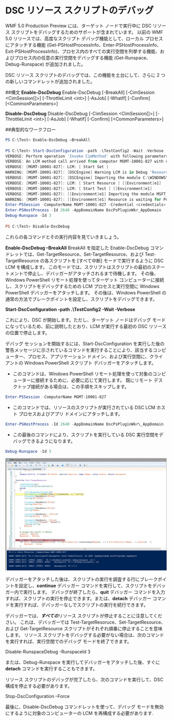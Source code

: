 # DSC リソース スクリプトのデバッグ
WMF 5.0 Production Preview には、ターゲット ノードで実行中に DSC リソース スクリプトをデバッグするためのサポートが含まれています。 以前の WMF 5.0 リリースでは、高度なスクリプト デバッグ機能として、ローカル プロセスにアタッチする機能 (Get-PSHostProcessInfo、Enter-PSHostProcessInfo、Exit-PSHostProcessInfo)、プロセス内のすべての実行空間を列挙する機能、およびプロセス内の任意の実行空間をデバッグする機能 (Get-Runspace、Debug-Runspace) が追加されました。

DSC リソース スクリプトのデバッグでは、この機能を土台にして、さらに 2 つの新しいコマンドレットが追加されました。

##構文
**Enable-DscDebug**
Enable-DscDebug \[-BreakAll\] \[-CimSession &lt;CimSession\[\]&gt;\] \[-ThrottleLimit &lt;int&gt;\] \[-AsJob\] \[-WhatIf\] \[-Confirm\] \[&lt;CommonParameters&gt;\]

**Disable-DscDebug**
Disable-DscDebug \[-CimSession &lt;CimSession\[\]&gt;\] \[-ThrottleLimit &lt;int&gt;\] \[-AsJob\] \[-WhatIf\] \[-Confirm\] \[&lt;CommonParameters&gt;\]

##典型的なワークフロー


```PowerShell
PS C:\Test> Enable-DscDebug –BreakAll

PS C:\Test> Start-DscConfiguration -path .\TestConfig2 -Wait -Verbose
VERBOSE: Perform operation 'Invoke CimMethod' with following parameters, ''namespaceName' = root/Microsoft/Windows/DesiredStateConfiguration,'className' = MSFT\_DSCLocalConfigurationManager,'methodName' = SendConfigurationApply'.
VERBOSE: An LCM method call arrived from computer MGMT-10001-827 with user sid S-1-5-21-397955417-626881126-188441444-3860663.
VERBOSE: [MGMT-10001-827]: LCM: [ Start Set ]
WARNING: [MGMT-10001-827]: [DSCEngine] Warning LCM is in Debug 'ResourceScriptBreakAll' mode. Resource script processing will be stopped to wait for PowerShell script debugger to attach.
VERBOSE: [MGMT-10001-827]: [DSCEngine] Importing the module C:\WINDOWS\system32\WindowsPowerShell\v1.0\Modules\PSDesiredStateConfiguration\DscResources\MSFT_EnvironmentResource\MSFT_EnvironmentResource.psm1 in force mode.
VERBOSE: [MGMT-10001-827]: LCM: [ Start Resource ] [[Environment]e1]
VERBOSE: [MGMT-10001-827]: LCM: [ Start Test ] [[Environment]e1]
VERBOSE: [MGMT-10001-827]: [[Environment]e1] Importing the module MSFT_EnvironmentResource in force mode.
WARNING: [MGMT-10001-827]: [[Environment]e1] Resource is waiting for PowerShell script debugger to attach. Use the following commands to begin debugging this resource script:
Enter-PSSession -ComputerName MGMT-10001-827 -Credential <credentials>
Enter-PSHostProcess -Id 2640 -AppDomainName DscPsPluginWkr_AppDomain
Debug-Runspace -Id 3

PS C:\Test> Disable-DscDebug
```
これらの各コマンドとその実行内容を見ていきましょう。

**Enable-DscDebug –BreakAll**
BreakAll を指定した Enable-DscDebug コマンドレットでは、Get-TargetResource、Set-TargetResource、および Test-TargetResource の各スクリプトを [すべて中断] モードで実行するように DSC LCM を構成します。 このモードでは、スクリプトはスクリプトの最初のステートメントで停止し、デバッガーがアタッチされるまで待機します。 その後、Windows PowerShell リモート処理を使ってターゲット コンピューターに接続し、スクリプトをデバッグするための LCM プロセスと実行空間に Windows PowerShell デバッガーをアタッチします。 その後は、Windows PowerShell の通常の方法でブレークポイントを設定し、スクリプトをデバッグできます。

**Start-DscConfiguration -path .\TestConfig2 -Wait -Verbose**

これにより、DSC が開始します。ただし、ターゲット ノードはデバッグ モードになっているため、前に説明したとおり、LCM が実行する最初の DSC リソースの位置で停止します。

デバッグ セッションを開始するには、Start-DscConfiguration を実行した後の警告メッセージに示されているコマンドを実行することにより、該当するコンピューター、プロセス、アプリケーション ドメイン、および実行空間に、クライアントの Windows PowerShell スクリプト デバッガーをアタッチします。

* このコマンドは、Windows PowerShell リモート処理を使って対象のコンピューターに接続するために、必要に応じて実行します。 既にリモート デスクトップ接続がある場合は、この手順をスキップします。
```PowerShell
Enter-PSSession -ComputerName MGMT-10001-827
```
* このコマンドでは、リソースのスクリプトが実行されている DSC LCM ホスト プロセスおよびアプリ ドメインにアタッチします。
```PowerShell
Enter-PSHostProcess -Id 2640 -AppDomainName DscPsPluginWkr\_AppDomain
```
*  この最後のコマンドにより、スクリプトを実行している DSC 実行空間をデバッグできるようになります。
```PowerShell
Debug-Runspace -Id 3
```
![](images/DscResourceDebugging.jpg)

デバッガーをアタッチした後は、スクリプトの実行を調査する行にブレークポイントを設定し、**continue** デバッガー コマンドを実行して、スクリプトをデバッガー内で実行します。 デバッグが終了したら、**quit** デバッガー コマンドを入力すれば、スクリプトの実行を停止できます。または、**detach** デバッガー コマンドを実行すれば、デバッガーなしでスクリプトの実行を続行できます。

デバッガーでは、***すべての***リソース スクリプトが停止することに注意してください。 これは、デバッガーでは Test-TargetResoruce、Set-TargetResource、および Get-TargetResource スクリプトがそれぞれ順番に停止することを意味します。 リソース スクリプトをデバッグする必要がない場合は、次のコマンドを実行すれば、実行空間でのデバッグ モードを終了できます。

Disable-RunspaceDebug -RunspaceId 3

または、Debug-Runspace を実行してデバッガーをアタッチした後、すぐに **detach** コマンドを実行することもできます。

リソース スクリプトのデバッグが完了したら、次のコマンドを実行して、DSC 構成を停止する必要があります。

Stop-DscConfiguration –Force

最後に、Disable-DscDebug コマンドレットを使って、デバッグ モードを無効にするように対象のコンピューターの LCM を再構成する必要があります.<!--HONumber=Mar16_HO2-->
